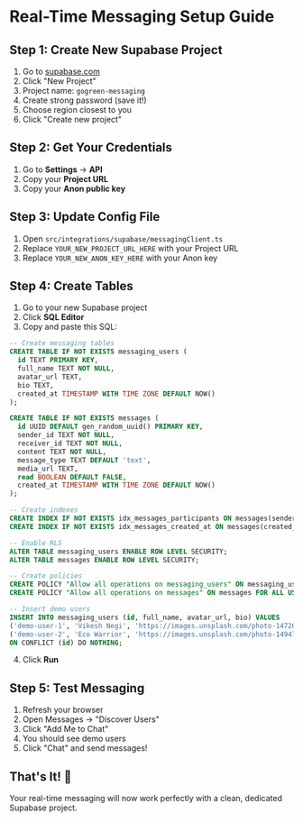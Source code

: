 # Real-Time Messaging Setup Guide

## Step 1: Create New Supabase Project

1. Go to [supabase.com](https://supabase.com)
2. Click "New Project"
3. Project name: `gogreen-messaging`
4. Create strong password (save it!)
5. Choose region closest to you
6. Click "Create new project"

## Step 2: Get Your Credentials

1. Go to **Settings** → **API**
2. Copy your **Project URL**
3. Copy your **Anon public key**

## Step 3: Update Config File

1. Open `src/integrations/supabase/messagingClient.ts`
2. Replace `YOUR_NEW_PROJECT_URL_HERE` with your Project URL
3. Replace `YOUR_NEW_ANON_KEY_HERE` with your Anon key

## Step 4: Create Tables

1. Go to your new Supabase project
2. Click **SQL Editor**
3. Copy and paste this SQL:

```sql
-- Create messaging tables
CREATE TABLE IF NOT EXISTS messaging_users (
  id TEXT PRIMARY KEY,
  full_name TEXT NOT NULL,
  avatar_url TEXT,
  bio TEXT,
  created_at TIMESTAMP WITH TIME ZONE DEFAULT NOW()
);

CREATE TABLE IF NOT EXISTS messages (
  id UUID DEFAULT gen_random_uuid() PRIMARY KEY,
  sender_id TEXT NOT NULL,
  receiver_id TEXT NOT NULL,
  content TEXT NOT NULL,
  message_type TEXT DEFAULT 'text',
  media_url TEXT,
  read BOOLEAN DEFAULT FALSE,
  created_at TIMESTAMP WITH TIME ZONE DEFAULT NOW()
);

-- Create indexes
CREATE INDEX IF NOT EXISTS idx_messages_participants ON messages(sender_id, receiver_id);
CREATE INDEX IF NOT EXISTS idx_messages_created_at ON messages(created_at);

-- Enable RLS
ALTER TABLE messaging_users ENABLE ROW LEVEL SECURITY;
ALTER TABLE messages ENABLE ROW LEVEL SECURITY;

-- Create policies
CREATE POLICY "Allow all operations on messaging_users" ON messaging_users FOR ALL USING (true);
CREATE POLICY "Allow all operations on messages" ON messages FOR ALL USING (true);

-- Insert demo users
INSERT INTO messaging_users (id, full_name, avatar_url, bio) VALUES
('demo-user-1', 'Vikesh Negi', 'https://images.unsplash.com/photo-1472099645785-5658abf4ff4e?w=100&h=100&fit=crop&crop=face', 'Environmental enthusiast'),
('demo-user-2', 'Eco Warrior', 'https://images.unsplash.com/photo-1494790108755-2616b612b786?w=100&h=100&fit=crop&crop=face', 'Passionate about conservation')
ON CONFLICT (id) DO NOTHING;
```

4. Click **Run**

## Step 5: Test Messaging

1. Refresh your browser
2. Open Messages → "Discover Users"
3. Click "Add Me to Chat"
4. You should see demo users
5. Click "Chat" and send messages!

## That's It! 🎉

Your real-time messaging will now work perfectly with a clean, dedicated Supabase project.